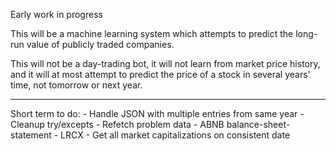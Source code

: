 Early work in progress

This will be a machine learning system which attempts to predict the long-run value of publicly traded companies.

This will not be a day-trading bot, it will not learn from market price history, and it will at most attempt to predict the price of a stock in several years' time, not tomorrow or next year.

---

Short term to do:
    - Handle JSON with multiple entries from same year
    - Cleanup try/excepts
    - Refetch problem data
        - ABNB balance-sheet-statement
        - LRCX
    - Get all market capitalizations on consistent date
